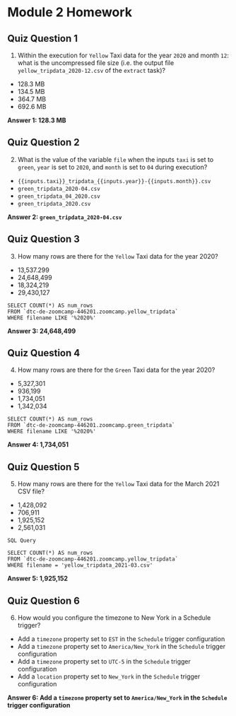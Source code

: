 # Module 2 Homework

## Quiz Question 1

1) Within the execution for `Yellow` Taxi data for the year `2020` and month `12`: what is the uncompressed file size (i.e. the output file `yellow_tripdata_2020-12.csv` of the `extract` task)?
- 128.3 MB
- 134.5 MB
- 364.7 MB
- 692.6 MB

**Answer 1: 128.3 MB**


## Quiz Question 2

2) What is the value of the variable `file` when the inputs `taxi` is set to `green`, `year` is set to `2020`, and `month` is set to `04` during execution?
- `{{inputs.taxi}}_tripdata_{{inputs.year}}-{{inputs.month}}.csv` 
- `green_tripdata_2020-04.csv`
- `green_tripdata_04_2020.csv`
- `green_tripdata_2020.csv`

**Answer 2: `green_tripdata_2020-04.csv`**


## Quiz Question 3

3) How many rows are there for the `Yellow` Taxi data for the year 2020?
- 13,537.299
- 24,648,499
- 18,324,219
- 29,430,127

```
SELECT COUNT(*) AS num_rows
FROM `dtc-de-zoomcamp-446201.zoomcamp.yellow_tripdata` 
WHERE filename LIKE '%2020%'
```

**Answer 3: 24,648,499**


## Quiz Question 4

4) How many rows are there for the `Green` Taxi data for the year 2020?
- 5,327,301
- 936,199
- 1,734,051
- 1,342,034

```
SELECT COUNT(*) AS num_rows
FROM `dtc-de-zoomcamp-446201.zoomcamp.green_tripdata` 
WHERE filename LIKE '%2020%'
```

**Answer 4: 1,734,051**


## Quiz Question 5

5) How many rows are there for the `Yellow` Taxi data for the March 2021 CSV file?
- 1,428,092
- 706,911
- 1,925,152
- 2,561,031

```
SQL Query

SELECT COUNT(*) AS num_rows
FROM `dtc-de-zoomcamp-446201.zoomcamp.yellow_tripdata` 
WHERE filename = 'yellow_tripdata_2021-03.csv'
```

**Answer 5: 1,925,152**


## Quiz Question 6

6) How would you configure the timezone to New York in a Schedule trigger?
- Add a `timezone` property set to `EST` in the `Schedule` trigger configuration  
- Add a `timezone` property set to `America/New_York` in the `Schedule` trigger configuration
- Add a `timezone` property set to `UTC-5` in the `Schedule` trigger configuration
- Add a `location` property set to `New_York` in the `Schedule` trigger configuration  

**Answer 6: Add a `timezone` property set to `America/New_York` in the `Schedule` trigger configuration**